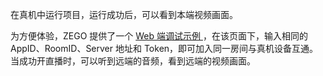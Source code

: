 在真机中运行项目，运行成功后，可以看到本端视频画面。

为方便体验，ZEGO 提供了一个 [Web 端调试示例 ](https://zegodev.gitee.io/zego-express-webrtc-sample/assistDev/index.html)，在该页面下，输入相同的 AppID、RoomID、Server 地址和 Token，即可加入同一房间与真机设备互通。当成功开直播时，可以听到远端的音频，看到远端的视频画面。
